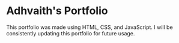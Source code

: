 # Adhvaith's Portfolio

This portfolio was made using HTML, CSS, and JavaScript. I will be consistently updating this portfolio for future usage.